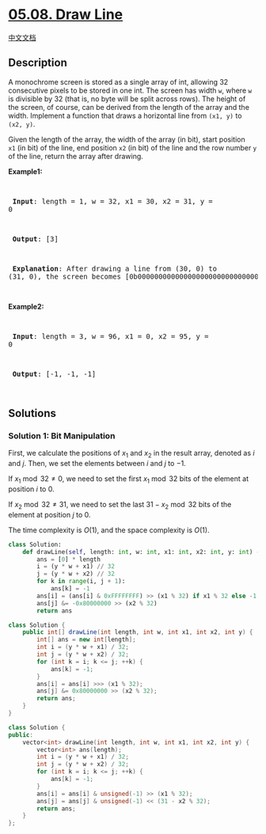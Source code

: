 # [05.08. Draw Line](https://leetcode.cn/problems/draw-line-lcci)

[中文文档](/lcci/05.08.Draw%20Line/README.md)

## Description

<p>A monochrome screen is stored as a single array of int, allowing 32 consecutive pixels to be stored in one int. The screen has width <code>w</code>, where <code>w</code> is divisible by 32&nbsp;(that is, no byte will be split across rows). The height of the screen, of course, can be derived from the length of the array and the width. Implement a function that draws a horizontal line from <code>(x1, y)</code> to <code>(x2, y)</code>.</p>
<p>Given the length of the array, the width of the array (in bit), start position <code>x1</code>&nbsp;(in bit) of the line, end position <code>x2</code> (in bit) of the line and the row number&nbsp;<code>y</code> of the line, return the array after drawing.</p>
<p><strong>Example1:</strong></p>
<pre>

<strong> Input</strong>: length = 1, w = 32, x1 = 30, x2 = 31, y = 0

<strong> Output</strong>: [3]

<strong> Explanation</strong>: After drawing a line from (30, 0) to (31, 0), the screen becomes [0b000000000000000000000000000000011].

</pre>
<p><strong>Example2:</strong></p>
<pre>

<strong> Input</strong>: length = 3, w = 96, x1 = 0, x2 = 95, y = 0

<strong> Output</strong>: [-1, -1, -1]

</pre>

## Solutions

### Solution 1: Bit Manipulation

First, we calculate the positions of $x_1$ and $x_2$ in the result array, denoted as $i$ and $j$. Then, we set the elements between $i$ and $j$ to $-1$.

If $x_1 \bmod 32 \neq 0$, we need to set the first $x_1 \bmod 32$ bits of the element at position $i$ to $0$.

If $x_2 \bmod 32 \neq 31$, we need to set the last $31 - x_2 \bmod 32$ bits of the element at position $j$ to $0$.

The time complexity is $O(1)$, and the space complexity is $O(1)$.

<!-- tabs:start -->

```python
class Solution:
    def drawLine(self, length: int, w: int, x1: int, x2: int, y: int) -> List[int]:
        ans = [0] * length
        i = (y * w + x1) // 32
        j = (y * w + x2) // 32
        for k in range(i, j + 1):
            ans[k] = -1
        ans[i] = (ans[i] & 0xFFFFFFFF) >> (x1 % 32) if x1 % 32 else -1
        ans[j] &= -0x80000000 >> (x2 % 32)
        return ans
```

```java
class Solution {
    public int[] drawLine(int length, int w, int x1, int x2, int y) {
        int[] ans = new int[length];
        int i = (y * w + x1) / 32;
        int j = (y * w + x2) / 32;
        for (int k = i; k <= j; ++k) {
            ans[k] = -1;
        }
        ans[i] = ans[i] >>> (x1 % 32);
        ans[j] &= 0x80000000 >> (x2 % 32);
        return ans;
    }
}
```

```cpp
class Solution {
public:
    vector<int> drawLine(int length, int w, int x1, int x2, int y) {
        vector<int> ans(length);
        int i = (y * w + x1) / 32;
        int j = (y * w + x2) / 32;
        for (int k = i; k <= j; ++k) {
            ans[k] = -1;
        }
        ans[i] = ans[i] & unsigned(-1) >> (x1 % 32);
        ans[j] = ans[j] & unsigned(-1) << (31 - x2 % 32);
        return ans;
    }
};
```

<!-- tabs:end -->

<!-- end -->
